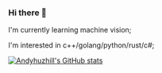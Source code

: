 ### Hi there 👋


I'm currently learning machine vision;

I'm interested in c++/golang/python/rust/c#;

[![Andyhuzhill's GitHub stats](https://github-readme-stats.vercel.app/api?username=andyhuzhill)](https://github.com/anuraghazra/github-readme-stats)

<!--
**andyhuzhill/andyhuzhill** is a ✨ _special_ ✨ repository because its `README.md` (this file) appears on your GitHub profile.

Here are some ideas to get you started:

- 🔭 I’m currently working on ...
- 🌱 I’m currently learning ...
- 👯 I’m looking to collaborate on ...
- 🤔 I’m looking for help with ...
- 💬 Ask me about ...
- 📫 How to reach me: ...
- 😄 Pronouns: ...
- ⚡ Fun fact: ...
-->
